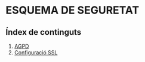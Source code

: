 # ESQUEMA DE SEGURETAT

## Índex de continguts

1. [AGPD](AGPD/README.md)
2. [Configuració SSL](CONFIGURACIO-SSL/README.md)
